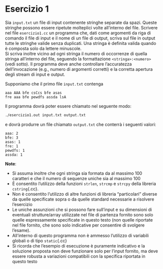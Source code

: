 
# Esercizio 1

Sia `input.txt` un file di input contenente stringhe separate da spazi. Queste stringhe possono
essere ripetute molteplici volte all’interno del file.
Scrivere nel file `esercizio1.cc` un programma che, dati come argomenti da riga di comando
il file di input e il nome di un file di output, scriva sul file in output tutte le stringhe valide senza duplicati. Una stringa è definita valida quando è composta solo da lettere minuscole.  
Si scriva inoltre vicino ad ogni stringa il numero di occorrenze di quella stringa all’interno del file, seguendo la formattazione `<stringa>:<numero>` (vedi sotto). Il programma deve anche controllare l’accuratezza dell’invocazione (e.g., numero di argomenti corretti) e la corretta apertura degli stream di input e output.

Supponiamo che il primo file `input.txt` contenga

```
aaa AAA bfe csCcs bfe asas
fre aaa bfe pewdfs assda lsA
```

Il programma dovrà poter essere chiamato nel seguente modo:

```sh
./esercizio1.out input.txt output.txt
```

e dovrà produrre un file chiamato `output.txt` che conterrà i seguenti valori:

```
aaa: 2
bfe: 3
asas: 1
fre: 1
pewdfs: 1
assda: 1
```

**Note**:

- Si assuma inoltre che ogni stringa sia formata da al massimo 100 caratteri e che il numero di sequenze uniche sia al massimo 100
- È consentito l’utilizzo della funzioni `strlen`, `strcmp` e `strcpy` della libreria `cstring`{.cc}.
- Non è consentito l’utilizzo di altre funzioni di libreria “particolari” diverse da quelle specificate sopra o da quelle standard necessarie a risolvere l’esercizio
- Le uniche assunzioni che si possono fare sull’input e su dimensioni di eventuali strutture/array utilizzate nel file di partenza fornito sono solo quelle espressamente specificate in questo testo (non quelle riportate nel file fornito, che sono solo indicative per consentire di svolgere l’esame).
- All’interno di questo programma non è ammesso l’utilizzo di variabili globali o di tipo `static`{.cc}
- Si ricorda che l’esempio di esecuzione è puramente indicativo e la soluzione proposta non deve funzionare solo per l’input fornito, ma deve essere robusta a variazioni compatibili con la specifica riportata in questo testo
